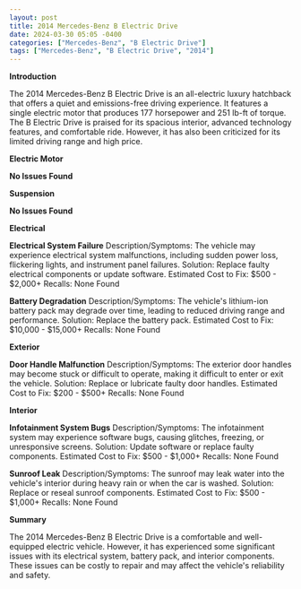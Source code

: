 ```yaml
---
layout: post
title: 2014 Mercedes-Benz B Electric Drive
date: 2024-03-30 05:05 -0400
categories: ["Mercedes-Benz", "B Electric Drive"]
tags: ["Mercedes-Benz", "B Electric Drive", "2014"]
---
```

**Introduction**

The 2014 Mercedes-Benz B Electric Drive is an all-electric luxury hatchback that offers a quiet and emissions-free driving experience. It features a single electric motor that produces 177 horsepower and 251 lb-ft of torque. The B Electric Drive is praised for its spacious interior, advanced technology features, and comfortable ride. However, it has also been criticized for its limited driving range and high price.

**Electric Motor**

**No Issues Found**

**Suspension**

**No Issues Found**

**Electrical**

**Electrical System Failure**
Description/Symptoms: The vehicle may experience electrical system malfunctions, including sudden power loss, flickering lights, and instrument panel failures.
Solution: Replace faulty electrical components or update software.
Estimated Cost to Fix: $500 - $2,000+
Recalls: None Found

**Battery Degradation**
Description/Symptoms: The vehicle's lithium-ion battery pack may degrade over time, leading to reduced driving range and performance.
Solution: Replace the battery pack.
Estimated Cost to Fix: $10,000 - $15,000+
Recalls: None Found

**Exterior**

**Door Handle Malfunction**
Description/Symptoms: The exterior door handles may become stuck or difficult to operate, making it difficult to enter or exit the vehicle.
Solution: Replace or lubricate faulty door handles.
Estimated Cost to Fix: $200 - $500+
Recalls: None Found

**Interior**

**Infotainment System Bugs**
Description/Symptoms: The infotainment system may experience software bugs, causing glitches, freezing, or unresponsive screens.
Solution: Update software or replace faulty components.
Estimated Cost to Fix: $500 - $1,000+
Recalls: None Found

**Sunroof Leak**
Description/Symptoms: The sunroof may leak water into the vehicle's interior during heavy rain or when the car is washed.
Solution: Replace or reseal sunroof components.
Estimated Cost to Fix: $500 - $1,000+
Recalls: None Found

**Summary**

The 2014 Mercedes-Benz B Electric Drive is a comfortable and well-equipped electric vehicle. However, it has experienced some significant issues with its electrical system, battery pack, and interior components. These issues can be costly to repair and may affect the vehicle's reliability and safety.
